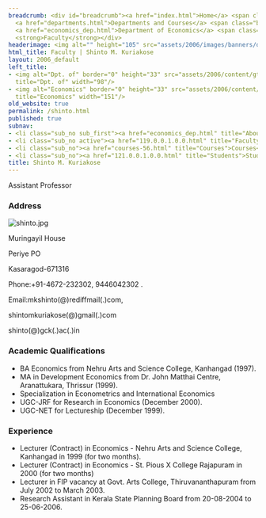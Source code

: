 ```yaml
---
breadcrumb: <div id="breadcrumb"><a href="index.html">Home</a> <span class="breadcrumb_spacer">&gt;</span>
  <a href="departments.html">Departments and Courses</a> <span class="breadcrumb_spacer">&gt;</span>
  <a href="economics_dep.html">Department of Economics</a> <span class="breadcrumb_spacer">&gt;</span>
  <strong>Faculty</strong></div>
headerimage: <img alt="" height="105" src="assets/2006/images/banners/departments.jpg" width="472"/>
html_title: Faculty | Shinto M. Kuriakose
layout: 2006_default
left_title:
- <img alt="Dpt. of" border="0" height="33" src="assets/2006/content/gt/fcb6421c7c62628408190d4ca84029e5.png"
  title="Dpt. of" width="98"/>
- <img alt="Economics" border="0" height="33" src="assets/2006/content/gt/e29ea5df62b2d34de5752aabc2a4da7f.png"
  title="Economics" width="151"/>
old_website: true
permalink: /shinto.html
published: true
subnav:
- <li class="sub_no sub_first"><a href="economics_dep.html" title="About">About</a></li>
- <li class="sub_no active"><a href="119.0.0.1.0.0.html" title="Faculty">Faculty</a></li>
- <li class="sub_no"><a href="courses-56.html" title="Courses">Courses</a></li>
- <li class="sub_no"><a href="121.0.0.1.0.0.html" title="Students">Students</a></li>
title: Shinto M. Kuriakose
---
```


Assistant Professor

### Address

![shinto.jpg](assets/2006/content/assets/2006/images/16ce1e116e6bfd4f6a22e04d28327f35.jpg)

Muringayil House

Periye PO

Kasaragod-671316

Phone:+91-4672-232302, 9446042302 .

Email:mkshinto(@)rediffmail(.)com,

shintomkuriakose(@)gmail(.)com

shinto(@)gck(.)ac(.)in

### Academic Qualifications

  * BA Economics from Nehru Arts and Science College, Kanhangad (1997).
  * MA in Development Economics from Dr. John Matthai Centre, Aranattukara, Thrissur (1999).
  * Specialization in Econometrics and International Economics
  * UGC-JRF for Research in Economics (December 2000).
  * UGC-NET for Lectureship (December 1999).

### Experience

  * Lecturer (Contract) in Economics - Nehru Arts and Science College, Kanhangad in 1999 (for two months).
  * Lecturer (Contract) in Economics - St. Pious X College Rajapuram in 2000 (for two months)
  * Lecturer in FIP vacancy at Govt. Arts College, Thiruvananthapuram from July 2002 to March 2003.
  * Research Assistant in Kerala State Planning Board from 20-08-2004 to 25-06-2006.